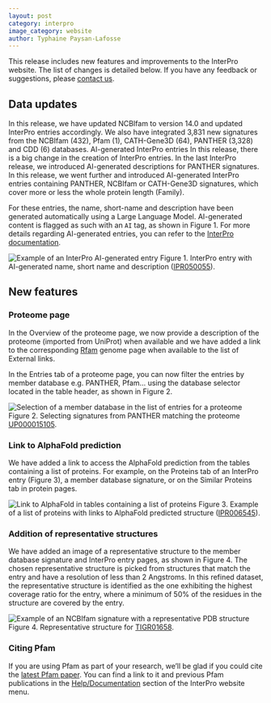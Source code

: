 ```yaml
---
layout: post
category: interpro
image_category: website
author: Typhaine Paysan-Lafosse
---
```


This release includes new features and improvements to the InterPro website. The list of changes is detailed below. If you have any feedback or suggestions, please [contact us](https://www.ebi.ac.uk/support/interpro).

## Data updates
In this release, we have updated NCBIfam to version 14.0 and updated InterPro entries accordingly.
We also have integrated 3,831 new signatures from the NCBIfam (432), Pfam (1), CATH-Gene3D (64), PANTHER (3,328) and CDD (6) databases.
AI-generated InterPro entries
In this release, there is a big change in the creation of InterPro entries. In the last InterPro release, we introduced AI-generated descriptions for PANTHER signatures. In this release, we went further and introduced AI-generated InterPro entries containing PANTHER, NCBIfam or CATH-Gene3D signatures, which cover more or less the whole protein length (Family).

For these entries, the name, short-name and description have been generated automatically using a Large Language Model. AI-generated content is flagged as such with an `AI` tag, as shown in Figure 1. For more details regarding AI-generated entries, you can refer to the [InterPro documentation](https://interpro-documentation.readthedocs.io/en/latest/llm_descriptions.html).

![Example of an InterPro AI-generated entry]({{site.baseurl}}/assets/media/images/posts/interpro_99_ai_entry.png)
Figure 1. InterPro entry with AI-generated name, short name and description ([IPR050055](https://www.ebi.ac.uk/interpro/entry/InterPro/IPR050055/)).

## New features
### Proteome page
In the Overview of the proteome page, we now provide a description of the proteome (imported from UniProt) when available and we have added a link to the corresponding [Rfam](https://rfam.org/) genome page when available to the list of External links.

In the Entries tab of a proteome page, you can now filter the entries by member database e.g. PANTHER, Pfam… using the database selector located in the table header, as shown in Figure 2.

![Selection of a member database in the list of entries for a proteome]({{site.baseurl}}/assets/media/images/posts/interpro_99_proteome_db_selector.png)
Figure 2. Selecting signatures from PANTHER matching the proteome [UP000015105](https://www.ebi.ac.uk/interpro/proteome/uniprot/UP000015105/entry/panther/#table).

### Link to AlphaFold prediction
We have added a link to access the AlphaFold prediction from the tables containing a list of proteins. For example, on the Proteins tab of an InterPro entry (Figure 3), a member database signature, or on the Similar Proteins tab in protein pages.

![Link to AlphaFold in tables containing a list of proteins]({{site.baseurl}}/assets/media/images/posts/interpro_99_af_link.png)
Figure 3. Example of a list of proteins with links to AlphaFold predicted structure ([IPR006545](https://www.ebi.ac.uk/interpro/entry/InterPro/IPR006545/protein/UniProt/#table)).

### Addition of representative structures
We have added an image of a representative structure to the member database signature and InterPro entry pages, as shown in Figure 4. 
The chosen representative structure is picked from structures that match the entry and have a resolution of less than 2 Angstroms. In this refined dataset, the representative structure is identified as the one exhibiting the highest coverage ratio for the entry, where a minimum of 50% of the residues in the structure are covered by the entry.

![Example of an NCBIfam signature with a representative PDB structure]({{site.baseurl}}/assets/media/images/posts/interpro_99_rep_structure.png)
Figure 4. Representative structure for [TIGR01658](https://www.ebi.ac.uk/interpro/entry/ncbifam/TIGR01658/).

### Citing Pfam
If you are using Pfam as part of your research, we’ll be glad if you could cite the [latest Pfam paper](https://academic.oup.com/nar/advance-article/doi/10.1093/nar/gkaa913/5943818?guestAccessKey=18212916-1e97-4c18-8f4d-b0ba26beeaa8). You can find a link to it and previous Pfam publications in the [Help/Documentation](https://www.ebi.ac.uk/interpro/help/documentation/) section of the InterPro website menu.
